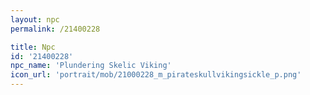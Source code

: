 ```yaml
---
layout: npc
permalink: /21400228

title: Npc
id: '21400228'
npc_name: 'Plundering Skelic Viking'
icon_url: 'portrait/mob/21000228_m_pirateskullvikingsickle_p.png'
---
```

